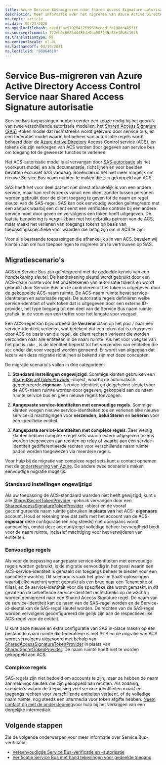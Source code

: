 ```yaml
---
title: Azure Service Bus-migreren naar Shared Access Signature autorisatie
description: Meer informatie over het migreren van Azure Active Directory-Access Control Service naar Shared Access Signature-autorisatie.
ms.topic: article
ms.date: 06/23/2020
ms.openlocfilehash: e8cd12ac97020417f9958beded1fd198dd485fff
ms.sourcegitcommit: 772eb9c6684dd4864e0ba507945a83e48b8c16f0
ms.translationtype: MT
ms.contentlocale: nl-NL
ms.lasthandoff: 03/19/2021
ms.locfileid: "88064618"
---
```

# <a name="service-bus---migrate-from-azure-active-directory-access-control-service-to-shared-access-signature-authorization"></a>Service Bus-migreren van Azure Active Directory Access Control Service naar Shared Access Signature autorisatie

Service Bus toepassingen hebben eerder een keuze nodig bij het gebruik van twee verschillende autorisatie modellen: het [Shared Access Signature (SAS)](service-bus-sas.md) -token model dat rechtstreeks wordt geleverd door service bus, en een federatief model waarin het beheer van autorisatie regels wordt beheerd door de [Azure Active Directory](../active-directory/index.yml) Access Control service (ACS), en tokens die zijn verkregen van ACS worden door gegeven aan service bus om toegang tot de gewenste functies te verlenen.

Het ACS-autorisatie model is al vervangen door [SAS-autorisatie](service-bus-authentication-and-authorization.md) als het voorkeurs model, en alle documentatie, richt lijnen en voor beelden bevatten exclusief SAS vandaag. Bovendien is het niet meer mogelijk om nieuwe Service Bus naam ruimten te maken die zijn gekoppeld aan ACS.

SAS heeft het voor deel dat het niet direct afhankelijk is van een andere service, maar kan rechtstreeks vanuit een client zonder tussen personen worden gebruikt door de client toegang te geven tot de naam en regel sleutel van de SAS-regel. SAS kan ook eenvoudig worden geïntegreerd met een aanpak waarbij een client eerst een verificatie controle bij een andere service moet door geven en vervolgens een token heeft uitgegeven. De laatste benadering is vergelijkbaar met het gebruiks patroon van de ACS, maar maakt het verlenen van toegangs tokens op basis van toepassingsspecifieke voor waarden die lastig zijn om in ACS te zijn.

Voor alle bestaande toepassingen die afhankelijk zijn van ACS, bevelen wij klanten aan om hun toepassingen te migreren om te vertrouwen op SAS.

## <a name="migration-scenarios"></a>Migratiescenario's

ACS en Service Bus zijn geïntegreerd met de gedeelde kennis van een *handtekening sleutel*. De handtekening sleutel wordt gebruikt door een ACS-naam ruimte voor het ondertekenen van autorisatie tokens en wordt gebruikt door Service Bus om te controleren of het token is uitgegeven door de gekoppelde ACS-naam ruimte. De ACS-naam ruimte bevat service-identiteiten en autorisatie regels. De autorisatie regels definiëren welke service-identiteit of welk token dat is uitgegeven door een externe ID-provider, het type toegang tot een deel van de Service Bus naam ruimte grafiek, in de vorm van een treffer voor het langste voor voegsel.

Een ACS-regel kan bijvoorbeeld de **Verzend** claim op het pad `/` naar een service-identiteit verlenen, wat betekent dat een token dat is uitgegeven door ACS op basis van die regel, de client rechten verleent die worden verzonden naar alle entiteiten in de naam ruimte. Als het voor voegsel van het pad is `/abc` , is de identiteit beperkt tot het verzenden van entiteiten die `abc` onder dat voor voegsel worden genoemd. Er wordt van uitgegaan dat lezers van deze migratie richtlijnen al bekend zijn met deze concepten.

De migratie scenario's vallen in drie categorieën:

1.  **Standaard instellingen ongewijzigd**. Sommige klanten gebruiken een [SharedSecretTokenProvider](/dotnet/api/microsoft.servicebus.sharedsecrettokenprovider) -object, waarbij de automatisch gegenereerde **eigenaar** -service-identiteit en de geheime sleutel voor de ACS-naam ruimte worden door gegeven, gekoppeld aan de naam ruimte service bus en geen nieuwe regels toevoegen.

2.  **Aangepaste service-identiteiten met eenvoudige regels**. Sommige klanten voegen nieuwe service-identiteiten toe en verlenen elke nieuwe service-id machtigingen voor **verzenden**, **belui Steren** en **beheren** voor één specifieke entiteit.

3.  **Aangepaste service-identiteiten met complexe regels**. Zeer weinig klanten hebben complexe regel sets waarin extern uitgegeven tokens worden toegewezen aan rechten op relay of waarbij aan één service-identiteit gedifferentieerde rechten voor verschillende naam ruimte paden worden toegewezen via meerdere regels.

Voor hulp bij de migratie van complexe regel sets kunt u contact opnemen met de [ondersteuning van Azure](https://azure.microsoft.com/support/options/). De andere twee scenario's maken eenvoudige migratie mogelijk.

### <a name="unchanged-defaults"></a>Standaard instellingen ongewijzigd

Als uw toepassing de ACS-standaard waarden niet heeft gewijzigd, kunt u alle [SharedSecretTokenProvider](/dotnet/api/microsoft.servicebus.sharedsecrettokenprovider) -gebruik vervangen door een [SharedAccessSignatureTokenProvider](/dotnet/api/microsoft.servicebus.sharedaccesssignaturetokenprovider) -object en de vooraf geconfigureerde naam ruimte gebruiken **in plaats van** het ACS- **eigenaars** account. Houd er rekening mee dat zelfs met het account van de ACS- **eigenaar** deze configuratie (en nog steeds) niet doorgaans wordt aanbevolen, omdat deze account/regel volledige beheer bevoegdheid biedt voor de naam ruimte, inclusief machtiging voor het verwijderen van entiteiten.

### <a name="simple-rules"></a>Eenvoudige regels

Als voor de toepassing aangepaste service-identiteiten met eenvoudige regels worden gebruikt, is de migratie eenvoudig in het geval waarin een ACS-service-identiteit is gemaakt om toegangs beheer te bieden voor een specifieke wachtrij. Dit scenario is vaak het geval in SaaS-oplossingen waarbij elke wachtrij wordt gebruikt als een brug naar een Tenant site of filiaal, en de service-identiteit voor die specifieke site wordt gemaakt. In dit geval kan de betreffende service-identiteit rechtstreeks op de wachtrij worden gemigreerd naar een Shared Access Signature regel. De naam van de service-identiteit kan de naam van de SAS-regel worden en de Service-id-sleutel kan de SAS-regel sleutel worden. De rechten van de SAS-regel worden vervolgens geconfigureerd die gelijk zijn aan de respectievelijke ACS-regel voor de entiteit.

U kunt deze nieuwe en extra configuratie van SAS in-place maken op een bestaande naam ruimte die federatieve is met ACS en de migratie van ACS wordt vervolgens uitgevoerd met behulp van [SharedAccessSignatureTokenProvider](/dotnet/api/microsoft.servicebus.sharedaccesssignaturetokenprovider) in plaats van [SharedSecretTokenProvider](/dotnet/api/microsoft.servicebus.sharedsecrettokenprovider). De naam ruimte hoeft niet te worden gekoppeld aan ACS.

### <a name="complex-rules"></a>Complexe regels

SAS-regels zijn niet bedoeld om accounts te zijn, maar ze hebben de naam aanmeldings sleutels die zijn gekoppeld aan rechten. Als zodanig, scenario's waarin de toepassing veel service-identiteiten maakt en toegangs rechten voor verschillende entiteiten verleent, of de volledige naam ruimte, nog steeds een intermedia voor token afgifte hebben. [Neem contact op met de ondersteuning](https://azure.microsoft.com/support/options/)voor hulp bij het verkrijgen van een dergelijke intermediair.

## <a name="next-steps"></a>Volgende stappen

Zie de volgende onderwerpen voor meer informatie over Service Bus-verificatie:

* [Vereenvoudigde Service Bus-verificatie en -autorisatie](service-bus-authentication-and-authorization.md)
* [Verificatie Service Bus met hand tekeningen voor gedeelde toegang](service-bus-sas.md)